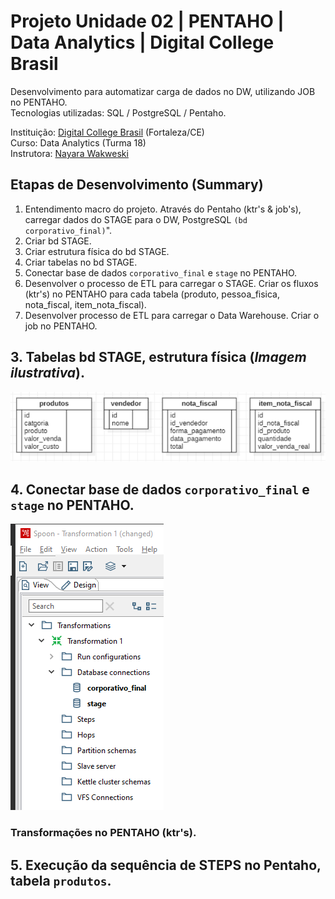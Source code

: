 # Projeto Unidade 02 | PENTAHO | Data Analytics | Digital College Brasil

Desenvolvimento para automatizar carga de dados no DW, utilizando JOB no PENTAHO.<br>
Tecnologias utilizadas: SQL / PostgreSQL / Pentaho.<br>

Instituição: [Digital College Brasil](https://digitalcollege.com.br/) (Fortaleza/CE) <br>
Curso: Data Analytics (Turma 18) <br>
Instrutora: [Nayara Wakweski](https://github.com/NayaraWakewski) <br>

## Etapas de Desenvolvimento (Summary)
1. Entendimento macro do projeto. Através do Pentaho (ktr's & job's), carregar dados do STAGE para o DW, PostgreSQL `(bd corporativo_final)`".
2. Criar bd STAGE.
3. Criar estrutura física do bd STAGE.
4. Criar tabelas no bd STAGE.
5. Conectar base de dados `corporativo_final` e `stage` no PENTAHO.
6. Desenvolver o processo de ETL para carregar o STAGE. Criar os fluxos (ktr's) no PENTAHO para cada tabela (produto, pessoa_fisica, nota_fiscal, item_nota_fiscal).
7. Desenvolver processo de ETL para carregar o Data Warehouse. Criar o job no PENTAHO.





## 3. Tabelas bd STAGE, estrutura física (_Imagem ilustrativa_).
![screenshot](/images/estrut_fis_bd_stage.png) <br>

## 4. Conectar base de dados `corporativo_final` e `stage` no PENTAHO.
![screenshot](/images/conexao_bds_postgres_pentaho.png) <br>

### Transformações no PENTAHO (ktr's).

## 5. Execução da sequência de STEPS no Pentaho, tabela `produtos`.
